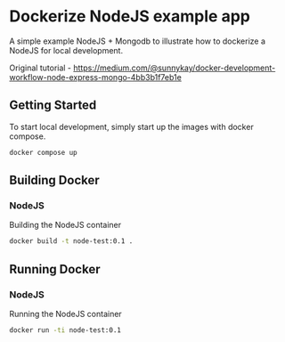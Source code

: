 # Dockerize NodeJS example app
A simple example NodeJS + Mongodb to illustrate how to dockerize a NodeJS for local development.

Original tutorial - https://medium.com/@sunnykay/docker-development-workflow-node-express-mongo-4bb3b1f7eb1e

## Getting Started
To start local development, simply start up the images with docker compose.
```bash
docker compose up
```

## Building Docker
### NodeJS
Building the NodeJS container
```bash
docker build -t node-test:0.1 .
```

## Running Docker
### NodeJS
Running the NodeJS container
```bash
docker run -ti node-test:0.1
```
